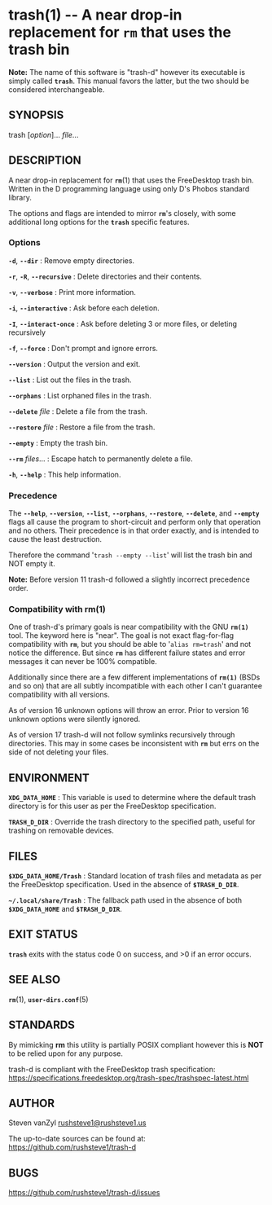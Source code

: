 trash(1) -- A near drop-in replacement for `rm` that uses the trash bin
=============================================================================

**Note:** The name of this software is "trash-d" however its executable
is simply called **`trash`**. This manual favors the latter, but the two
should be considered interchangeable.

## SYNOPSIS

trash [_option_]... _file_...

## DESCRIPTION

A near drop-in replacement for **`rm`**(1) that uses the FreeDesktop trash bin.
Written in the D programming language using only D's Phobos standard library.

The options and flags are intended to mirror **`rm`**'s closely, with some
additional long options for the **`trash`** specific features.

### Options

**`-d`**, **`--dir`**
: Remove empty directories.

**`-r`**, **`-R`**, **`--recursive`**
: Delete directories and their contents.

**`-v`**, **`--verbose`**
: Print more information.

**`-i`**, **`--interactive`**
: Ask before each deletion.

**`-I`**, **`--interact-once`**
: Ask before deleting 3 or more files, or deleting recursively

**`-f`**, **`--force`**
: Don't prompt and ignore errors.

**`--version`**
: Output the version and exit.

**`--list`**
: List out the files in the trash.

**`--orphans`**
: List orphaned files in the trash.

**`--delete`** _file_
: Delete a file from the trash.

**`--restore`** _file_
: Restore a file from the trash.

**`--empty`**
: Empty the trash bin.

**`--rm`** _files_...
: Escape hatch to permanently delete a file.

**`-h`**, **`--help`**
: This help information.

### Precedence

The **`--help`**, **`--version`**, **`--list`**, **`--orphans`**,
**`--restore`**, **`--delete`**, and **`--empty`** flags all cause the program
to short-circuit and perform only that operation and no others. Their
precedence is in that order exactly, and is intended to cause the least
destruction.

Therefore the command '`trash --empty --list`' will list the trash bin and NOT
empty it.

**Note:** Before version 11 trash-d followed a slightly incorrect precedence
order.

### Compatibility with rm(1) 

One of trash-d's primary goals is near compatibility with the GNU **`rm(1)`**
tool. The keyword here is "near". The goal is not exact flag-for-flag
compatibility with **`rm`**, but you should be able to '`alias rm=trash`' and
not notice the difference. But since **`rm`** has different failure states and
error messages it can never be 100% compatible.

Additionally since there are a few different implementations of **`rm(1)`**
(BSDs and so on) that are all subtly incompatible with each other I can't
guarantee compatibility with all versions.

As of version 16 unknown options will throw an error. Prior to
version 16 unknown options were silently ignored.

As of version 17 trash-d will not follow symlinks recursively through
directories. This may in some cases be inconsistent with **`rm`** but errs on
the side of not deleting your files.

## ENVIRONMENT

**`XDG_DATA_HOME`**
: This variable is used to determine where the default trash directory is for
  this user as per the FreeDesktop specification.

**`TRASH_D_DIR`**
: Override the trash directory to the specified path, useful for trashing on
  removable devices.

## FILES

**`$XDG_DATA_HOME/Trash`**
: Standard location of trash files and metadata as per the FreeDesktop
  specification. Used in the absence of **`$TRASH_D_DIR`**.

**`~/.local/share/Trash`**
: The fallback path used in the absence of both **`$XDG_DATA_HOME`** and
  **`$TRASH_D_DIR`**.

## EXIT STATUS

**`trash`** exits with the status code 0 on success, and >0 if an error occurs.

## SEE ALSO

**`rm`**(1), **`user-dirs.conf`**(5)

## STANDARDS

By mimicking **rm** this utility is partially POSIX compliant however this is
**NOT** to be relied upon for any purpose.

trash-d is compliant with the FreeDesktop trash specification:
https://specifications.freedesktop.org/trash-spec/trashspec-latest.html

## AUTHOR

Steven vanZyl <rushsteve1@rushsteve1.us>

The up-to-date sources can be found at: https://github.com/rushsteve1/trash-d

## BUGS

https://github.com/rushsteve1/trash-d/issues
